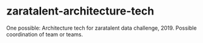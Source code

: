 # zaratalent-architecture-tech
One possible: Architecture tech for zaratalent data challenge, 2019. Possible coordination of team or teams.
